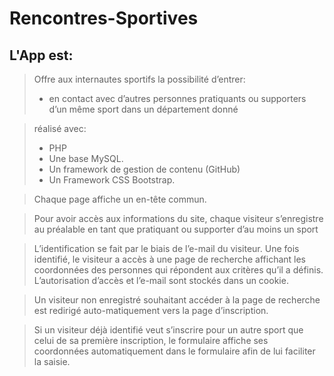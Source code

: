 # Rencontres-Sportives

## L'App est:
> Offre aux internautes sportifs la possibilité d’entrer: 
> - en contact avec d’autres personnes pratiquants ou supporters d’un même sport dans un département donné

> réalisé avec:
>  * PHP 
>  * Une base MySQL.
>  * Un framework de gestion de contenu (GitHub)
>  * Un Framework CSS Bootstrap.

> Chaque page affiche un en-tête commun.

> Pour avoir accès aux informations du site, chaque visiteur s’enregistre au préalable en tant que pratiquant ou supporter d’au moins un sport

> L’identification se fait par le biais de l’e-mail du visiteur. Une fois identifié, le visiteur a accès à une page de recherche affichant les coordonnées des personnes qui répondent aux critères qu’il a définis. L’autorisation d’accès et l’e-mail sont stockés dans un cookie.

> Un visiteur non enregistré souhaitant accéder à la page de recherche est redirigé auto-matiquement vers la page d’inscription.

> Si un visiteur déjà identifié veut s’inscrire pour un autre sport que celui de sa première inscription, le formulaire affiche ses coordonnées automatiquement dans le formulaire afin de lui faciliter la saisie.
 